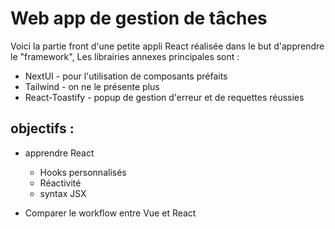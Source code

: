# Web app de gestion de tâches

Voici la partie front d'une petite appli React réalisée dans le but d'apprendre le "framework", 
Les librairies annexes principales sont : 
* NextUI - pour l'utilisation de composants préfaits
* Tailwind - on ne le présente plus
* React-Toastify - popup de gestion d'erreur et de requettes réussies

## objectifs : 
* apprendre React
  * Hooks personnalisés
  * Réactivité
  * syntax JSX

* Comparer le workflow entre Vue et React

